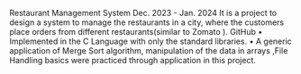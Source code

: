 Restaurant Management System	Dec. 2023 - Jan. 2024
It is a project to design a system to manage the restaurants in a city, where the customers place orders from different restaurants(similar to Zomato ). 	GitHub
•	 Implemented in the C Language with only the standard libraries. 
•	A generic application of Merge Sort algorithm, manipulation of the data in arrays ,File Handling basics were practiced through application in this project.
